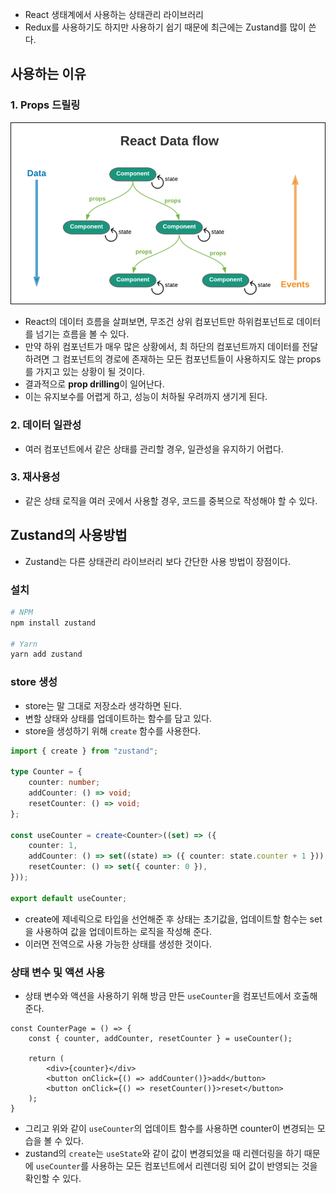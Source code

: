 - React 생태계에서 사용하는 상태관리 라이브러리
- Redux를 사용하기도 하지만 사용하기 쉽기 때문에 최근에는 Zustand를 많이 쓴다.
## 사용하는 이유
### 1. Props 드릴링
![](FrontEnd/ETC/image/ReactDataFlow.png)
- React의 데이터 흐름을 살펴보면, 무조건 상위 컴포넌트만 하위컴포넌트로 데이터를 넘기는 흐름을 볼 수 있다.
- 만약 하위 컴포넌트가 매우 많은 상황에서, 최 하단의 컴포넌트까지 데이터를 전달하려면 그 컴포넌트의 경로에 존재하는 모든 컴포넌트들이 사용하지도 않는 props를 가지고 있는 상황이 될 것이다.
- 결과적으로 **prop drilling**이 일어난다.
- 이는 유지보수를 어렵게 하고, 성능이 처하될 우려까지 생기게 된다.
### 2. 데이터 일관성
- 여러 컴포넌트에서 같은 상태를 관리할 경우, 일관성을 유지하기 어렵다.
### 3. 재사용성
- 같은 상태 로직을 여러 곳에서 사용할 경우, 코드를 중복으로 작성해야 할 수 있다.

## Zustand의 사용방법
- Zustand는 다른 상태관리 라이브러리 보다 간단한 사용 방법이 장점이다.
### 설치
``` bash
# NPM
npm install zustand

# Yarn
yarn add zustand
```

### store 생성
- store는 말 그대로 저장소라 생각하면 된다.
- 변할 상태와 상태를 업데이트하는 함수를 담고 있다. 
- store을 생성하기 위해 `create` 함수를 사용한다.
``` ts
import { create } from "zustand";

type Counter = {
	counter: number;
	addCounter: () => void;
	resetCounter: () => void;
};

const useCounter = create<Counter>((set) => ({
	counter: 1,
	addCounter: () => set((state) => ({ counter: state.counter + 1 })),
	resetCounter: () => set({ counter: 0 }),
}));

export default useCounter;
```
- create에 제네릭으로 타입을 선언해준 후 상태는 초기값을, 업데이트할 함수는 set을 사용하여 값을 업데이트하는 로직을 작성해 준다.
- 이러면 전역으로 사용 가능한 상태를 생성한 것이다.
### 상태 변수 및 액션 사용
- 상태 변수와 액션을 사용하기 위해 방금 만든 `useCounter`을 컴포넌트에서 호출해준다.
``` tsx
const CounterPage = () => {
	const { counter, addCounter, resetCounter } = useCounter();

	return (
		<div>{counter}</div>
		<button onClick={() => addCounter()}>add</button>
		<button onClick={() => resetCounter()}>reset</button>
	);
}
```
- 그리고 위와 같이 `useCounter`의 업데이트 함수를 사용하면 counter이 변경되는 모습을 볼 수 있다.
- zustand의 `create`는 `useState`와 같이 값이 변경되었을 때 리렌더링을 하기 때문에 `useCounter`를 사용하는 모든 컴포넌트에서 리렌더링 되어 값이 반영되는 것을 확인할 수 있다.